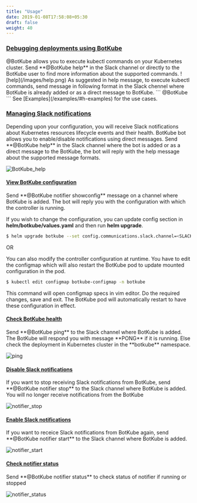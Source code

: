```yaml
---
title: "Usage"
date: 2019-01-08T17:58:08+05:30
draft: false
weight: 40
---
```


<h3 class="section-head" id="h-show-help"><a href="#h-show-help">Debugging deployments using BotKube</a></h3>
@BotKube allows you to execute kubectl commands on your Kubernetes cluster.
Send **@BotKube help** in the Slack channel or directly to the BotKube user to find more information about the supported commands.
![help](/images/help.png)
As suggested in help message, to execute kubectl commands, send message in following format in the Slack chennel where BotKube is already added or as a direct message to BotKube.
```
@BotKube <kubectl command without `kubectl` prefix>
```
See [Examples](/examples/#h-examples) for the use cases.

<h3 class="section-head" id="h-manage-notif"><a href="#h-manage-notif">Managing Slack notifications</a></h3>
Depending upon your configuration, you will receive Slack notifications about Kubernetes resources lifecycle events and their health.
BotKube bot allows you to enable/disable notifications using direct messages. Send **@BotKube help** in the Slack channel where the bot is added or as a direct message to the BotKube, the bot will reply with the help message about the supported message formats.

![BotKube_help](/images/help.png)

<h4 class="section-head" id="h-view-config"><a href="#h-view-config">View BotKube configuration</a></h4>
Send **@BotKube notifier showconfig** message on a channel where BotKube is added. The bot will reply you with the configuration with which the controller is running.

If you wish to change the configuration, you can update config section in **helm/botkube/values.yaml** and then run **helm upgrade**.
```bash
$ helm upgrade botkube --set config.communications.slack.channel=<SLACK_CHANNEL_NAME>,config.communications.slack.token=<SLACK_API_TOKEN_FOR_THE_BOT>,config.settings.clustername=<CLUSTER_NAME>,config.settings.allowkubectl=<ALLOW_KUBECTL> helm/botkube/
```
OR

You can also modify the controller configuration at runtime. You have to edit the configmap which will also restart the BotKube pod to update mounted configuration in the pod.

```bash
$ kubectl edit configmap botkube-configmap -n botkube
```
This command will open configmap specs in vim editor. Do the required changes, save and exit. The BotKube pod will automatically restart to have these configuration in effect.


<h4 class="section-head" id="h-check-health"><a href="#h-check-health">Check BotKube health</a></h4>
Send **@BotKube ping** to the Slack channel where BotKube is added. The BotKube will respond you with message **PONG** if it is running. Else check the deployment in Kubernetes cluster in the **botkube** namespace.

![ping](/images/ping.png)


<h4 class="section-head" id="h-notifer-stop"><a href="#h-notifier-stop">Disable Slack notifications</a></h4>
If you want to stop receiving Slack notifications from BotKube, send
**@BotKube notifier stop**
to the Slack channel where BotKube is added. You will no longer receive notifications from the BotKube

![notifier_stop](/images/notifier_stop.png)

<h4 class="section-head" id="h-notifer-start"><a href="#h-notifier-start">Enable Slack notifications</a></h4>
If you want to receice Slack notifications from BotKube again, send
**@BotKube notifier start**
to the Slack channel where BotKube is added.

![notifier_start](/images/notifier_start.png)

<h4 class="section-head" id="h-notifer-status"><a href="#h-notifier-status">Check notifier status</a></h4>
Send **@BotKube notifier status** to check status of notifier if running or stopped

![notifier_status](/images/notifier_status.png)

